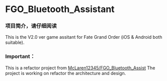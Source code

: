 # FGO_Bluetooth_Assistant
### 项目简介，请仔细阅读
This is the V2.0 ver game assitant for Fate Grand Order (iOS &amp; Android both suitable). 

### Important：
This is a refactor project from [McLaren12345/FGO_Bluetooth_Assist](https://github.com/McLaren12345/FGO_Bluetooth_Assistant)
The project is working on refactor the architecture and design. 


